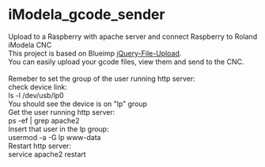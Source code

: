 # iModela_gcode_sender
Upload to a Raspberry with apache server and connect Raspberry to Roland iModela CNC<BR>
This project is based on Blueimp <a href="https://github.com/blueimp/jQuery-File-Upload">jQuery-File-Upload<A>.<BR>
You can easily upload your gcode files, view them and send to the CNC.<BR><BR>
Remeber to set the group of the user running http server:<BR>
check device link:<BR>
ls -l /dev/usb/lp0<BR>
You should see the device is on "lp" group<BR>
Get the user running http server:<BR>
ps -ef | grep apache2<BR>
Insert that user in the lp group:<BR>
usermod -a -G lp www-data<BR>
Restart http server:<BR>
service apache2 restart<BR>
